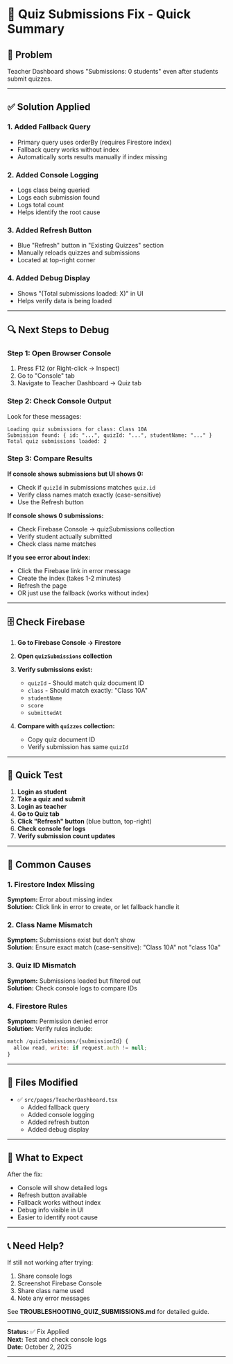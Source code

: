 # 🔧 Quiz Submissions Fix - Quick Summary

## 🎯 Problem
Teacher Dashboard shows "Submissions: 0 students" even after students submit quizzes.

---

## ✅ Solution Applied

### 1. **Added Fallback Query**
- Primary query uses orderBy (requires Firestore index)
- Fallback query works without index
- Automatically sorts results manually if index missing

### 2. **Added Console Logging**
- Logs class being queried
- Logs each submission found
- Logs total count
- Helps identify the root cause

### 3. **Added Refresh Button**
- Blue "Refresh" button in "Existing Quizzes" section
- Manually reloads quizzes and submissions
- Located at top-right corner

### 4. **Added Debug Display**
- Shows "(Total submissions loaded: X)" in UI
- Helps verify data is being loaded

---

## 🔍 Next Steps to Debug

### Step 1: Open Browser Console
1. Press F12 (or Right-click → Inspect)
2. Go to "Console" tab
3. Navigate to Teacher Dashboard → Quiz tab

### Step 2: Check Console Output

Look for these messages:
```
Loading quiz submissions for class: Class 10A
Submission found: { id: "...", quizId: "...", studentName: "..." }
Total quiz submissions loaded: 2
```

### Step 3: Compare Results

**If console shows submissions but UI shows 0:**
- Check if `quizId` in submissions matches `quiz.id`
- Verify class names match exactly (case-sensitive)
- Use the Refresh button

**If console shows 0 submissions:**
- Check Firebase Console → quizSubmissions collection
- Verify student actually submitted
- Check class name matches

**If you see error about index:**
- Click the Firebase link in error message
- Create the index (takes 1-2 minutes)
- Refresh the page
- OR just use the fallback (works without index)

---

## 🗄️ Check Firebase

1. **Go to Firebase Console → Firestore**
2. **Open `quizSubmissions` collection**
3. **Verify submissions exist:**
   - `quizId` - Should match quiz document ID
   - `class` - Should match exactly: "Class 10A"
   - `studentName`
   - `score`
   - `submittedAt`

4. **Compare with `quizzes` collection:**
   - Copy quiz document ID
   - Verify submission has same `quizId`

---

## 🎯 Quick Test

1. **Login as student**
2. **Take a quiz and submit**
3. **Login as teacher**
4. **Go to Quiz tab**
5. **Click "Refresh" button** (blue button, top-right)
6. **Check console for logs**
7. **Verify submission count updates**

---

## 🐛 Common Causes

### 1. Firestore Index Missing
**Symptom:** Error about missing index  
**Solution:** Click link in error to create, or let fallback handle it

### 2. Class Name Mismatch
**Symptom:** Submissions exist but don't show  
**Solution:** Ensure exact match (case-sensitive): "Class 10A" not "class 10a"

### 3. Quiz ID Mismatch
**Symptom:** Submissions loaded but filtered out  
**Solution:** Check console logs to compare IDs

### 4. Firestore Rules
**Symptom:** Permission denied error  
**Solution:** Verify rules include:
```javascript
match /quizSubmissions/{submissionId} {
  allow read, write: if request.auth != null;
}
```

---

## 📁 Files Modified

- ✅ `src/pages/TeacherDashboard.tsx`
  - Added fallback query
  - Added console logging
  - Added refresh button
  - Added debug display

---

## 🎉 What to Expect

After the fix:
- Console will show detailed logs
- Refresh button available
- Fallback works without index
- Debug info visible in UI
- Easier to identify root cause

---

## 📞 Need Help?

If still not working after trying:
1. Share console logs
2. Screenshot Firebase Console
3. Share class name used
4. Note any error messages

See **TROUBLESHOOTING_QUIZ_SUBMISSIONS.md** for detailed guide.

---

**Status:** ✅ Fix Applied  
**Next:** Test and check console logs  
**Date:** October 2, 2025

---
